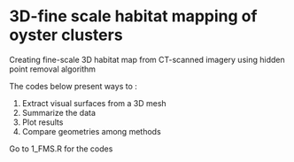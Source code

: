 # 3D-fine scale habitat mapping of oyster clusters 
Creating fine-scale 3D habitat map from CT-scanned imagery using hidden point removal algorithm

The codes below present ways to : 
1) Extract visual surfaces from a 3D mesh
2) Summarize the data 
3) Plot results
4) Compare geometries among methods 

Go to 1_FMS.R for the codes
